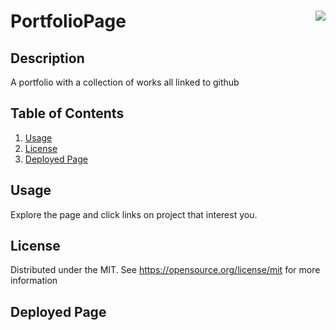 # PortfolioPage <img align="right" src="https://img.shields.io/badge/License-MIT-blue"></img>
## Description
A portfolio with a collection of works all linked to github

## Table of Contents

<ol>
  <li><a href="#usage">Usage</a></li>
  <li><a href="#license">License</a></li>
  <li><a href="#deployedpage">Deployed Page</a></li>
</ol>

## Usage
Explore the page and click links on project that interest you.

## License
Distributed under the MIT. See https://opensource.org/license/mit for more information


## Deployed Page

